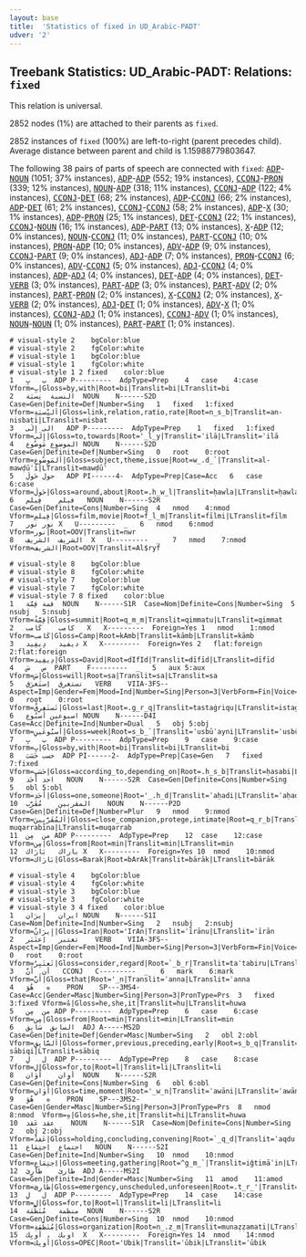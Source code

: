 ```yaml
---
layout: base
title:  'Statistics of fixed in UD_Arabic-PADT'
udver: '2'
---
```


## Treebank Statistics: UD_Arabic-PADT: Relations: `fixed`

This relation is universal.

2852 nodes (1%) are attached to their parents as `fixed`.

2852 instances of `fixed` (100%) are left-to-right (parent precedes child).
Average distance between parent and child is 1.15988779803647.

The following 38 pairs of parts of speech are connected with `fixed`: <tt><a href="ar_padt-pos-ADP.html">ADP</a></tt>-<tt><a href="ar_padt-pos-NOUN.html">NOUN</a></tt> (1051; 37% instances), <tt><a href="ar_padt-pos-ADP.html">ADP</a></tt>-<tt><a href="ar_padt-pos-ADP.html">ADP</a></tt> (552; 19% instances), <tt><a href="ar_padt-pos-CCONJ.html">CCONJ</a></tt>-<tt><a href="ar_padt-pos-PRON.html">PRON</a></tt> (339; 12% instances), <tt><a href="ar_padt-pos-NOUN.html">NOUN</a></tt>-<tt><a href="ar_padt-pos-ADP.html">ADP</a></tt> (318; 11% instances), <tt><a href="ar_padt-pos-CCONJ.html">CCONJ</a></tt>-<tt><a href="ar_padt-pos-ADP.html">ADP</a></tt> (122; 4% instances), <tt><a href="ar_padt-pos-CCONJ.html">CCONJ</a></tt>-<tt><a href="ar_padt-pos-DET.html">DET</a></tt> (68; 2% instances), <tt><a href="ar_padt-pos-ADP.html">ADP</a></tt>-<tt><a href="ar_padt-pos-CCONJ.html">CCONJ</a></tt> (66; 2% instances), <tt><a href="ar_padt-pos-ADP.html">ADP</a></tt>-<tt><a href="ar_padt-pos-DET.html">DET</a></tt> (61; 2% instances), <tt><a href="ar_padt-pos-CCONJ.html">CCONJ</a></tt>-<tt><a href="ar_padt-pos-CCONJ.html">CCONJ</a></tt> (58; 2% instances), <tt><a href="ar_padt-pos-ADP.html">ADP</a></tt>-<tt><a href="ar_padt-pos-X.html">X</a></tt> (30; 1% instances), <tt><a href="ar_padt-pos-ADP.html">ADP</a></tt>-<tt><a href="ar_padt-pos-PRON.html">PRON</a></tt> (25; 1% instances), <tt><a href="ar_padt-pos-DET.html">DET</a></tt>-<tt><a href="ar_padt-pos-CCONJ.html">CCONJ</a></tt> (22; 1% instances), <tt><a href="ar_padt-pos-CCONJ.html">CCONJ</a></tt>-<tt><a href="ar_padt-pos-NOUN.html">NOUN</a></tt> (16; 1% instances), <tt><a href="ar_padt-pos-ADP.html">ADP</a></tt>-<tt><a href="ar_padt-pos-PART.html">PART</a></tt> (13; 0% instances), <tt><a href="ar_padt-pos-X.html">X</a></tt>-<tt><a href="ar_padt-pos-ADP.html">ADP</a></tt> (12; 0% instances), <tt><a href="ar_padt-pos-NOUN.html">NOUN</a></tt>-<tt><a href="ar_padt-pos-CCONJ.html">CCONJ</a></tt> (11; 0% instances), <tt><a href="ar_padt-pos-PART.html">PART</a></tt>-<tt><a href="ar_padt-pos-CCONJ.html">CCONJ</a></tt> (10; 0% instances), <tt><a href="ar_padt-pos-PRON.html">PRON</a></tt>-<tt><a href="ar_padt-pos-ADP.html">ADP</a></tt> (10; 0% instances), <tt><a href="ar_padt-pos-ADV.html">ADV</a></tt>-<tt><a href="ar_padt-pos-ADP.html">ADP</a></tt> (9; 0% instances), <tt><a href="ar_padt-pos-CCONJ.html">CCONJ</a></tt>-<tt><a href="ar_padt-pos-PART.html">PART</a></tt> (9; 0% instances), <tt><a href="ar_padt-pos-ADJ.html">ADJ</a></tt>-<tt><a href="ar_padt-pos-ADP.html">ADP</a></tt> (7; 0% instances), <tt><a href="ar_padt-pos-PRON.html">PRON</a></tt>-<tt><a href="ar_padt-pos-CCONJ.html">CCONJ</a></tt> (6; 0% instances), <tt><a href="ar_padt-pos-ADV.html">ADV</a></tt>-<tt><a href="ar_padt-pos-CCONJ.html">CCONJ</a></tt> (5; 0% instances), <tt><a href="ar_padt-pos-ADJ.html">ADJ</a></tt>-<tt><a href="ar_padt-pos-CCONJ.html">CCONJ</a></tt> (4; 0% instances), <tt><a href="ar_padt-pos-ADP.html">ADP</a></tt>-<tt><a href="ar_padt-pos-ADJ.html">ADJ</a></tt> (4; 0% instances), <tt><a href="ar_padt-pos-DET.html">DET</a></tt>-<tt><a href="ar_padt-pos-ADP.html">ADP</a></tt> (4; 0% instances), <tt><a href="ar_padt-pos-DET.html">DET</a></tt>-<tt><a href="ar_padt-pos-VERB.html">VERB</a></tt> (3; 0% instances), <tt><a href="ar_padt-pos-PART.html">PART</a></tt>-<tt><a href="ar_padt-pos-ADP.html">ADP</a></tt> (3; 0% instances), <tt><a href="ar_padt-pos-PART.html">PART</a></tt>-<tt><a href="ar_padt-pos-ADV.html">ADV</a></tt> (2; 0% instances), <tt><a href="ar_padt-pos-PART.html">PART</a></tt>-<tt><a href="ar_padt-pos-PRON.html">PRON</a></tt> (2; 0% instances), <tt><a href="ar_padt-pos-X.html">X</a></tt>-<tt><a href="ar_padt-pos-CCONJ.html">CCONJ</a></tt> (2; 0% instances), <tt><a href="ar_padt-pos-X.html">X</a></tt>-<tt><a href="ar_padt-pos-VERB.html">VERB</a></tt> (2; 0% instances), <tt><a href="ar_padt-pos-ADJ.html">ADJ</a></tt>-<tt><a href="ar_padt-pos-DET.html">DET</a></tt> (1; 0% instances), <tt><a href="ar_padt-pos-ADV.html">ADV</a></tt>-<tt><a href="ar_padt-pos-X.html">X</a></tt> (1; 0% instances), <tt><a href="ar_padt-pos-CCONJ.html">CCONJ</a></tt>-<tt><a href="ar_padt-pos-ADJ.html">ADJ</a></tt> (1; 0% instances), <tt><a href="ar_padt-pos-CCONJ.html">CCONJ</a></tt>-<tt><a href="ar_padt-pos-ADV.html">ADV</a></tt> (1; 0% instances), <tt><a href="ar_padt-pos-NOUN.html">NOUN</a></tt>-<tt><a href="ar_padt-pos-NOUN.html">NOUN</a></tt> (1; 0% instances), <tt><a href="ar_padt-pos-PART.html">PART</a></tt>-<tt><a href="ar_padt-pos-PART.html">PART</a></tt> (1; 0% instances).


~~~ conllu
# visual-style 2	bgColor:blue
# visual-style 2	fgColor:white
# visual-style 1	bgColor:blue
# visual-style 1	fgColor:white
# visual-style 1 2 fixed	color:blue
1	ب	بِ	ADP	P---------	AdpType=Prep	4	case	4:case	Vform=بِ|Gloss=by,with|Root=bi|Translit=bi|LTranslit=bi
2	النسبة	نِسبَة	NOUN	N------S2D	Case=Gen|Definite=Def|Number=Sing	1	fixed	1:fixed	Vform=اَلنِّسبَةِ|Gloss=link,relation,ratio,rate|Root=n_s_b|Translit=an-nisbati|LTranslit=nisbat
3	الى	إِلَى	ADP	P---------	AdpType=Prep	1	fixed	1:fixed	Vform=إِلَى|Gloss=to,towards|Root='_l_y|Translit=ʾilā|LTranslit=ʾilā
4	الموضوع	مَوضُوع	NOUN	N------S2D	Case=Gen|Definite=Def|Number=Sing	0	root	0:root	Vform=اَلمَوضُوعِ|Gloss=subject,theme,issue|Root=w_.d_`|Translit=al-mawḍūʿi|LTranslit=mawḍūʿ
5	حول	حَولَ	ADP	PI------4-	AdpType=Prep|Case=Acc	6	case	6:case	Vform=حَولَ|Gloss=around,about|Root=.h_w_l|Translit=ḥawla|LTranslit=ḥawla
6	فيلم	فِيلم	NOUN	N------S2R	Case=Gen|Definite=Cons|Number=Sing	4	nmod	4:nmod	Vform=فِيلمِ|Gloss=film,movie|Root=f_l_m|Translit=fīlmi|LTranslit=fīlm
7	نور	نور	X	U---------	_	6	nmod	6:nmod	Vform=نور|Root=OOV|Translit=nwr
8	الشريف	الشريف	X	U---------	_	7	nmod	7:nmod	Vform=الشريف|Root=OOV|Translit=Al$ryf

~~~


~~~ conllu
# visual-style 8	bgColor:blue
# visual-style 8	fgColor:white
# visual-style 7	bgColor:blue
# visual-style 7	fgColor:white
# visual-style 7 8 fixed	color:blue
1	قمة	قِمَّة	NOUN	N------S1R	Case=Nom|Definite=Cons|Number=Sing	5	nsubj	5:nsubj	Vform=قِمَّةُ|Gloss=summit|Root=q_m_m|Translit=qimmatu|LTranslit=qimmat
2	كامب	كَامب	X	X---------	Foreign=Yes	1	nmod	1:nmod	Vform=كَامب|Gloss=Camp|Root=kAmb|Translit=kāmb|LTranslit=kāmb
3	ديفيد	دِيفِيد	X	X---------	Foreign=Yes	2	flat:foreign	2:flat:foreign	Vform=دِيفِيد|Gloss=David|Root=dIfId|Translit=dīfīd|LTranslit=dīfīd
4	س	سَ	PART	F---------	_	5	aux	5:aux	Vform=سَ|Gloss=will|Root=sa|Translit=sa|LTranslit=sa
5	تستغرق	اِستَغرَق	VERB	VIIA-3FS--	Aspect=Imp|Gender=Fem|Mood=Ind|Number=Sing|Person=3|VerbForm=Fin|Voice=Act	0	root	0:root	Vform=تَستَغرِقُ|Gloss=last|Root=.g_r_q|Translit=tastaġriqu|LTranslit=istaġraq
6	اسبوعين	أُسبُوع	NOUN	N------D4I	Case=Acc|Definite=Ind|Number=Dual	5	obj	5:obj	Vform=أُسبُوعَينِ|Gloss=week|Root=s_b_`|Translit=ʾusbūʿayni|LTranslit=ʾusbūʿ
7	ب	بِ	ADP	P---------	AdpType=Prep	9	case	9:case	Vform=بِ|Gloss=by,with|Root=bi|Translit=bi|LTranslit=bi
8	حسب	حَسَبَ	ADP	PI------2-	AdpType=Prep|Case=Gen	7	fixed	7:fixed	Vform=حَسَبِ|Gloss=according_to,depending_on|Root=.h_s_b|Translit=ḥasabi|LTranslit=ḥasaba
9	احد	أَحَد	NOUN	N------S2R	Case=Gen|Definite=Cons|Number=Sing	5	obl	5:obl	Vform=أَحَدِ|Gloss=one,someone|Root='_.h_d|Translit=ʾaḥadi|LTranslit=ʾaḥad
10	المقربين	مُقَرَّب	NOUN	N------P2D	Case=Gen|Definite=Def|Number=Plur	9	nmod	9:nmod	Vform=اَلمُقَرَّبِينَ|Gloss=close_companion,protege,intimate|Root=q_r_b|Translit=al-muqarrabīna|LTranslit=muqarrab
11	من	مِن	ADP	P---------	AdpType=Prep	12	case	12:case	Vform=مِن|Gloss=from|Root=min|Translit=min|LTranslit=min
12	باراك	بَارَاك	X	X---------	Foreign=Yes	10	nmod	10:nmod	Vform=بَارَاك|Gloss=Barak|Root=bArAk|Translit=bārāk|LTranslit=bārāk

~~~


~~~ conllu
# visual-style 4	bgColor:blue
# visual-style 4	fgColor:white
# visual-style 3	bgColor:blue
# visual-style 3	fgColor:white
# visual-style 3 4 fixed	color:blue
1	ايران	إِيرَان	NOUN	N------S1I	Case=Nom|Definite=Ind|Number=Sing	2	nsubj	2:nsubj	Vform=إِيرَانُ|Gloss=Iran|Root='IrAn|Translit=ʾīrānu|LTranslit=ʾīrān
2	تعتبر	اِعتَبَر	VERB	VIIA-3FS--	Aspect=Imp|Gender=Fem|Mood=Ind|Number=Sing|Person=3|VerbForm=Fin|Voice=Act	0	root	0:root	Vform=تَعتَبِرُ|Gloss=consider,regard|Root=`_b_r|Translit=taʿtabiru|LTranslit=iʿtabar
3	أن	أَنَّ	CCONJ	C---------	_	6	mark	6:mark	Vform=أَنَّ|Gloss=that|Root='_n|Translit=ʾanna|LTranslit=ʾanna
4	ه	هُوَ	PRON	SP---3MS4-	Case=Acc|Gender=Masc|Number=Sing|Person=3|PronType=Prs	3	fixed	3:fixed	Vform=هُ|Gloss=he,she,it|Translit=hu|LTranslit=huwa
5	من	مِن	ADP	P---------	AdpType=Prep	6	case	6:case	Vform=مِن|Gloss=from|Root=min|Translit=min|LTranslit=min
6	السابق	سَابِق	ADJ	A-----MS2D	Case=Gen|Definite=Def|Gender=Masc|Number=Sing	2	obl	2:obl	Vform=اَلسَّابِقِ|Gloss=former,previous,preceding,early|Root=s_b_q|Translit=as-sābiqi|LTranslit=sābiq
7	ل	لِ	ADP	P---------	AdpType=Prep	8	case	8:case	Vform=لِ|Gloss=for,to|Root=l|Translit=li|LTranslit=li
8	أوان	أَوَان	NOUN	N------S2R	Case=Gen|Definite=Cons|Number=Sing	6	obl	6:obl	Vform=أَوَانِ|Gloss=time,moment|Root='_w_n|Translit=ʾawāni|LTranslit=ʾawān
9	ه	هُوَ	PRON	SP---3MS2-	Case=Gen|Gender=Masc|Number=Sing|Person=3|PronType=Prs	8	nmod	8:nmod	Vform=هِ|Gloss=he,she,it|Translit=hi|LTranslit=huwa
10	عقد	عَقد	NOUN	N------S1R	Case=Nom|Definite=Cons|Number=Sing	2	obj	2:obj	Vform=عَقدُ|Gloss=holding,concluding,convening|Root=`_q_d|Translit=ʿaqdu|LTranslit=ʿaqd
11	اجتماع	اِجتِمَاع	NOUN	N------S2I	Case=Gen|Definite=Ind|Number=Sing	10	nmod	10:nmod	Vform=اِجتِمَاعٍ|Gloss=meeting,gathering|Root=^g_m_`|Translit=iǧtimāʿin|LTranslit=iǧtimāʿ
12	طارئ	طَارِئ	ADJ	A-----MS2I	Case=Gen|Definite=Ind|Gender=Masc|Number=Sing	11	amod	11:amod	Vform=طَارِئٍ|Gloss=emergency,unscheduled,unforeseen|Root=.t_r_'|Translit=ṭāriʾin|LTranslit=ṭāriʾ
13	ل	لِ	ADP	P---------	AdpType=Prep	14	case	14:case	Vform=لِ|Gloss=for,to|Root=l|Translit=li|LTranslit=li
14	منظمة	مُنَظَّمَة	NOUN	N------S2R	Case=Gen|Definite=Cons|Number=Sing	10	nmod	10:nmod	Vform=مُنَظَّمَةِ|Gloss=organization|Root=n_.z_m|Translit=munaẓẓamati|LTranslit=munaẓẓamat
15	اوبك	أُوبِك	X	X---------	Foreign=Yes	14	nmod	14:nmod	Vform=أُوبِك|Gloss=OPEC|Root='Ubik|Translit=ʾūbik|LTranslit=ʾūbik

~~~


